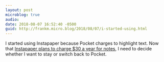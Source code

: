 ```yaml
---
layout: post
microblog: true
audio: 
date: 2018-08-07 16:52:40 -0500
guid: http://frankm.micro.blog/2018/08/07/i-started-using.html
---
```

I started using Instapaper because Pocket charges to highlight text. Now that [Instapaper plans to charge $30 a year for notes](http://blog.instapaper.com/post/176732408411), I need to decide whether I want to stay or switch back to Pocket.
